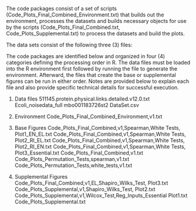 The code packages consist of a set of scripts (Code_Plots_Final_Combined_Environment.txt) that builds out the environment, 
processes the datasets and builds necessary objects for use by the scripts (Code_Plots_Final_Combined.txt, Code_Plots_Supplemental.txt) to process the datasets and build the plots.

The data sets consist of the following three (3) files:  

The code packages are identified below and organized in four (4) categories defining the processing order in R.  The data files must be loaded into the R environment first followed by running the file to generate the environment.  Afterward, the files that create the base or supplemental figures can be run in either order.  Notes are provided below to explain each file and also provide specific technical details for successful execution.

1. Data files
   511145.protein.physical.links.detailed.v12.0.txt
   Ecoli_noisedata_full
   mbo001183726st2 DataSet.csv
   
3. Environment
   Code_Plots_Final_Combined_Environment,v1.txt

4. Base Figures
   Code_Plots_Final_Combined,v1,Spearman,White Tests, Plot1_EN_EL.txt
   Code_Plots_Final_Combined,v1,Spearman,White Tests, Plot2_RI_EL.txt
   Code_Plots_Final_Combined,v1,Spearman,White Tests, Plot2_RI_EN.txt
   Code_Plots_Final_Combined,v1,Spearman,White Tests, Plot3_Essential.txt
   Code_Plots_Final_Combined,v1.txt
   Code_Plots_Permutation_Tests,spearman,v1.txt
   Code_Plots_Permutation_Tests,white_tests,v1.txt

5. Supplemental Figures
   Code_Plots_Final_Combined,v1,EL,Shapiro_Wilks_Test, Plot3.txt
   Code_Plots_Supplemental,v1,Shapiro_Wilks_Test, Plot2.txt
   Code_Plots_Supplemental,v1,Wilcox_Test,Reg_Inputs_Essential Plot1.txt
   Code_Plots_Supplemental.txt
